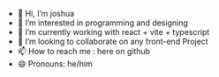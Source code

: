 - 👋 Hi, I’m joshua
- 👀 I’m interested in programming and designing
- 🌱 I’m currently working with react + vite + typescript
- 💞️ I’m looking to collaborate on any front-end Project
- 📫 How to reach me : here on github
- 😄 Pronouns: he/him
  

<!---
joshuangbodin/joshuangbodin is a ✨ special ✨ repository because its `README.md` (this file) appears on your GitHub profile.
You can click the Preview link to take a look at your changes.
--->
